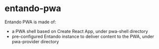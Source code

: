 # entando-pwa
Entando PWA is made of:

* a PWA shell based on Create React App, under pwa-shell directory
* pre-configured Entando instance to deliver content to the PWA, under pwa-provider directory

